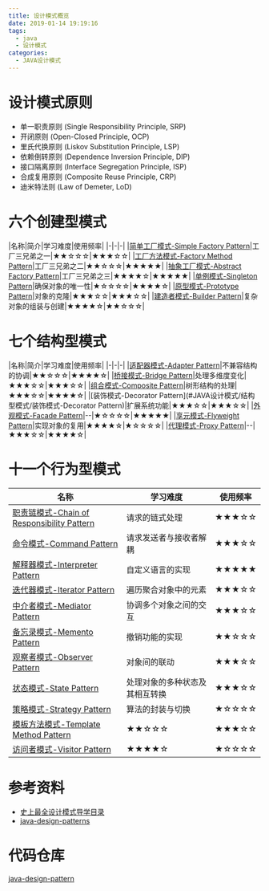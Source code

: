 ```yaml
---
title: 设计模式概览
date: 2019-01-14 19:19:16
tags:
  - java
  - 设计模式
categories: 
  - JAVA设计模式
---
```

# 设计模式原则

- 单一职责原则 (Single Responsibility Principle, SRP)
- 开闭原则 (Open-Closed Principle, OCP)
- 里氏代换原则 (Liskov Substitution Principle, LSP)
- 依赖倒转原则 (Dependence Inversion Principle, DIP)
- 接口隔离原则 (Interface Segregation Principle, ISP)
- 合成复用原则 (Composite Reuse Principle, CRP)
- 迪米特法则 (Law of Demeter, LoD)

<!-- more -->

# 六个创建型模式

|名称|简介|学习难度|使用频率|
|-|-|-|
|[简单工厂模式-Simple Factory Pattern](#JAVA设计模式/创建型模式/简单工厂模式-Simple-Factory-Pattern)|工厂三兄弟之一|★★☆☆☆|★★★☆☆|
|[工厂方法模式-Factory Method Pattern](#JAVA设计模式/创建型模式/工厂方法模式-Factory-Method-Pattern)|工厂三兄弟之二|★★☆☆☆|★★★★★|
|[抽象工厂模式-Abstract Factory Pattern](#JAVA设计模式/创建型模式/抽象工厂模式-Abstract-Factory-Pattern)|工厂三兄弟之三|★★★★☆|★★★★★|
|[单例模式-Singleton Pattern](#JAVA设计模式/创建型模式/单例模式-Singleton-Pattern)|确保对象的唯一性|★☆☆☆☆|★★★★☆|
|[原型模式-Prototype Pattern](#JAVA设计模式/创建型模式/原型模式-Prototype-Pattern)|对象的克隆|★★★☆☆|★★★☆☆|
|[建造者模式-Builder Pattern](#JAVA设计模式/创建型模式/建造者模式-Builder-Pattern)|复杂对象的组装与创建|★★★★☆|★★☆☆☆|

# 七个结构型模式

|名称|简介|学习难度|使用频率|
|-|-|-|
|[适配器模式-Adapter Pattern](#JAVA设计模式/结构型模式/适配器模式-Adapter-Pattern)|不兼容结构的协调|★★☆☆☆|★★★★☆|
|[桥接模式-Bridge Pattern](#JAVA设计模式/结构型模式/桥接模式-Bridge-Pattern)|处理多维度变化|★★★☆☆|★★★☆☆|
|[组合模式-Composite Pattern](#JAVA设计模式/结构型模式/组合模式-Composite-Pattern)|树形结构的处理|★★★☆☆|★★★★☆|
|[装饰模式-Decorator Pattern](#JAVA设计模式/结构型模式/装饰模式-Decorator Pattern)|扩展系统功能|★★★☆☆|★★★☆☆|
|[外观模式-Facade Pattern](#JAVA设计模式/结构型模式/外观模式-Facade-Pattern)|--|★☆☆☆☆|★★★★★|
|[享元模式-Flyweight Pattern](#JAVA设计模式/结构型模式/享元模式-Flyweight-Pattern)|实现对象的复用|★★★★☆|★☆☆☆☆|
|[代理模式-Proxy Pattern](#JAVA设计模式/结构型模式/代理模式-Proxy-Pattern)|--|★★★☆☆|★★★★☆|

# 十一个行为型模式

|名称|学习难度|使用频率|
|-|-|-|
|[职责链模式-Chain of Responsibility Pattern](#JAVA设计模式/行为型模式/职责链模式-Chain-of-Responsibility-Pattern)|请求的链式处理|★★★☆☆|★★☆☆☆|
|[命令模式-Command Pattern](#JAVA设计模式/行为型模式/命令模式-Command-Pattern)|请求发送者与接收者解耦|★★★☆☆|★★★★☆|
|[解释器模式-Interpreter Pattern](#JAVA设计模式/行为型模式/解释器模式-Interpreter-Pattern)|自定义语言的实现|★★★★★|★☆☆☆☆|
|[迭代器模式-Iterator Pattern](#JAVA设计模式/行为型模式/迭代器模式-Iterator-Pattern)|遍历聚合对象中的元素|★★★☆☆|★★★★★|
|[中介者模式-Mediator Pattern](#JAVA设计模式/行为型模式/中介者模式-Mediator-Pattern)|协调多个对象之间的交互|★★★☆☆|★★☆☆☆|
|[备忘录模式-Memento Pattern](#JAVA设计模式/行为型模式/备忘录模式-Memento-Pattern)|撤销功能的实现|★★☆☆☆|★★☆☆☆|
|[观察者模式-Observer Pattern](#JAVA设计模式/行为型模式/观察者模式-Observer-Pattern)|对象间的联动|★★★☆☆|★★★★★|
|[状态模式-State Pattern](#JAVA设计模式/行为型模式/状态模式-State-Pattern)|处理对象的多种状态及其相互转换|★★★☆☆|★★★☆☆|
|[策略模式-Strategy Pattern](#JAVA设计模式/行为型模式/策略模式-Strategy-Pattern)|算法的封装与切换|★☆☆☆☆|★★★★☆|
|[模板方法模式-Template Method Pattern](#JAVA设计模式/行为型模式/模板方法模式-Template-Method-Pattern)|★★☆☆☆|★★★☆☆|
|[访问者模式-Visitor Pattern](#JAVA设计模式/行为型模式/访问者模式-Visitor-Pattern)|★★★★☆|★☆☆☆☆|

# 参考资料

- [史上最全设计模式导学目录](https://blog.csdn.net/LoveLion/article/details/17517213)
- [java-design-patterns](https://github.com/iluwatar/java-design-patterns)

# 代码仓库

[java-design-pattern](https://github.com/gcdd1993/java-design-pattern)
